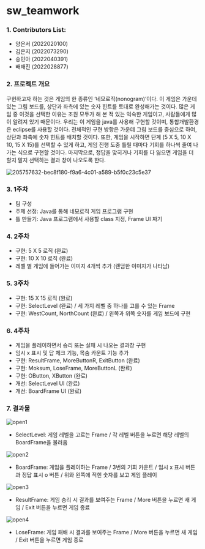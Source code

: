 # sw_teamwork
### 1. Contributors List:
- 양은서 (2022020100)
- 김은지 (2022073290)
- 송민아 (2022040391)
- 배재진 (2022028877)

### 2. 프로젝트 개요
구현하고자 하는 것은 게임의 한 종류인 ‘네모로직(nonogram)’이다. 이 게임은 가운데 있는 그림 보드를, 상단과 좌측에 있는 숫자 힌트를 토대로 완성해가는 것이다. 많은 게임 중 이것을 선택한 이유는 조원 모두가 해 본 적 있는 익숙한 게임이고, 사람들에게 많이 알려져 있기 때문이다. 우리는 이 게임을 java를 사용해 구현할 것이며, 통합개발환경은 eclipse를 사용할 것이다. 전체적인 구현 방향은 가운데 그림 보드를 중심으로 하여, 상단과 좌측에 숫자 힌트를 배치할 것이다. 또한, 게임을 시작하면 단계 (5 X 5, 10 X 10, 15 X 15)를 선택할 수 있게 하고, 게임 진행 도중 틀릴 때마다 기회를 하나씩 줄여 나가는 식으로 구현할 것이다. 마지막으로, 정답을 맞히거나 기회를 다 잃으면 게임을 더 할지 말지 선택하는 결과 창이 나오도록 한다.

![205757632-bec8f180-f9a6-4c01-a589-b5f0c23c5e37](https://user-images.githubusercontent.com/115619689/205757846-26ca8bdb-4ae3-435f-91b5-7a7517faede3.png)

### 3. 1주차
- 팀 구성
- 주제 선정: Java를 통해 네모로직 게임 프로그램 구현
- 틀 만들기: Java 프로그램에서 사용할 class 지정, Frame UI 짜기

### 4. 2주차
- 구현: 5 X 5 로직 (완료)
- 구현: 10 X 10 로직 (완료)
- 레벨 별 게임에 들어가는 이미지 4개씩 추가 (랜덤한 이미지가 나타남)

### 5. 3주차
- 구현: 15 X 15 로직 (완료)
- 구현: SelectLevel (완료) / 세 가지 레벨 중 하나를 고를 수 있는 Frame
- 구현: WestCount, NorthCount (완료) /  왼쪽과 위쪽 숫자를 게임 보드에 구현

### 6. 4주차
- 게임을 플레이하면서 승리 또는 실패 시 나오는 결과창 구현
- 임시 x 표시 및 답 체크 기능, 목숨 카운트 기능 추가
- 구현: ResultFrame, MoreButtonR, ExitButton (완료)
- 구현: Moksum, LoseFrame, MoreButtonL (완료)
- 구현: OButton, XButton (완료)
- 개선: SelectLevel UI (완료)
- 개선: BoardFrame UI (완료)

### 7. 결과물
![open1](https://user-images.githubusercontent.com/115148838/207522221-b6380021-b42a-4961-94ef-6ec27c186453.png)

- SelectLevel:
게임 레벨을 고르는 Frame /
각 레벨 버튼을 누르면 해당 레벨의 BoardFrame을 불러옴

![open2](https://user-images.githubusercontent.com/115148838/207522298-d439a1d5-41a8-4112-8355-1aef4acba18f.png)

- BoardFrame:
게임을 플레이하는 Frame /
3번의 기회 카운트 /
임시 x 표시 버튼과 정답 표시 o 버튼 /
위와 왼쪽에 적힌 숫자를 보고 게임 플레이

![open3](https://user-images.githubusercontent.com/115148838/207522336-154e2881-5435-47a3-a088-0c21647b14ce.png)

- ResultFrame:
게임 승리 시 결과를 보여주는 Frame /
More 버튼을 누르면 새 게임 /
Exit 버튼을 누르면 게임 종료

![open4](https://user-images.githubusercontent.com/115148838/207522373-19f27f87-c3a3-484e-bb62-6d738b64bef7.png)

-	LoseFrame:
게임 패배 시 결과를 보여주는 Frame /
More 버튼을 누르면 새 게임 /
Exit 버튼을 누르면 게임 종료
